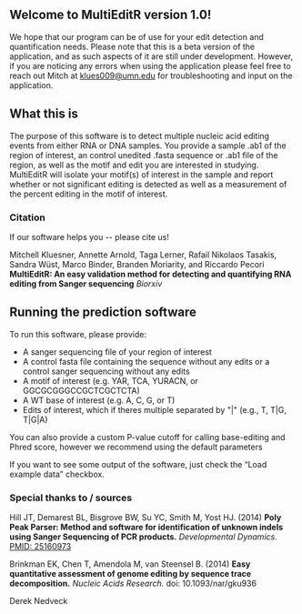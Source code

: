 ## Welcome to MultiEditR version 1.0!

We hope that our program can be of use for your edit detection and quantification needs. Please note that this is a beta version of the application, and as such aspects of it are still under development. However, if you are noticing any errors when using the application please feel free to reach out Mitch at klues009@umn.edu for troubleshooting and input on the application.

## What this is

The purpose of this software is to detect multiple nucleic acid editing events from either RNA or DNA samples. You provide a sample .ab1 of the region of interest, an control unedited .fasta sequence or .ab1 file of the region, as well as the motif and edit you are interested in studying. MultiEditR will isolate your motif(s) of interest in the sample and report whether or not significant editing is detected as well as a measurement of the percent editing in the motif of interest. 

### Citation

If our software helps you -- please cite us!

Mitchell Kluesner, Annette Arnold, Taga Lerner, Rafail Nikolaos Tasakis, Sandra Wüst, Marco Binder, Branden Moriarity, and Riccardo Pecori **MultiEditR:  An easy validation method for detecting and quantifying RNA editing from Sanger sequencing** *Biorxiv*

## Running the prediction software

To run this software, please provide:

*   A sanger sequencing file of your region of interest
*   A control fasta file containing the sequence without any edits or a control sanger sequencing without any edits
*	A motif of interest (e.g. YAR, TCA, YURACN, or GGCGCGGGCCGCTCGCTCTA)
*	A WT base of interest (e.g. A, C, G, or T)
*	Edits of interest, which if theres multiple separated by "|" (e.g., T, T|G, T|G|A)

You can also provide a custom P-value cutoff for calling base-editing and Phred score, however we recommend using the default parameters

If you want to see some output of the software, just check the “Load example data” checkbox.

### Special thanks to / sources

Hill JT, Demarest BL, Bisgrove BW, Su YC, Smith M, Yost HJ. (2014) **Poly Peak Parser: Method and software for identification of unknown indels using Sanger Sequencing of PCR products.** *Developmental Dynamics.* [PMID: 25160973](http://www.ncbi.nlm.nih.gov/pubmed/25160973)

Brinkman EK, Chen T, Amendola M, van Steensel B. (2014) **Easy quantitative assessment of genome editing by sequence trace decomposition.** *Nucleic Acids Research.* doi: 10.1093/nar/gku936

Derek Nedveck

